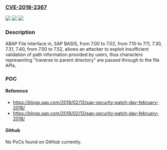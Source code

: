 ### [CVE-2018-2367](https://cve.mitre.org/cgi-bin/cvename.cgi?name=CVE-2018-2367)
![](https://img.shields.io/static/v1?label=Product&message=SAP%20BASIS%20(ABAP%20File%20Interface)&color=blue)
![](https://img.shields.io/static/v1?label=Version&message=%3D%20from%207.00%20to%207.02%20&color=brighgreen)
![](https://img.shields.io/static/v1?label=Vulnerability&message=Directory%20Traversal&color=brighgreen)

### Description

ABAP File Interface in, SAP BASIS, from 7.00 to 7.02, from 7.10 to 7.11, 7.30, 7.31, 7.40, from 7.50 to 7.52, allows an attacker to exploit insufficient validation of path information provided by users, thus characters representing "traverse to parent directory" are passed through to the file APIs.

### POC

#### Reference
- https://blogs.sap.com/2018/02/13/sap-security-patch-day-february-2018/
- https://blogs.sap.com/2018/02/13/sap-security-patch-day-february-2018/

#### Github
No PoCs found on GitHub currently.

